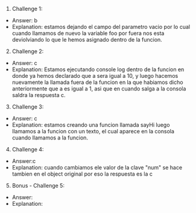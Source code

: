 1. Challenge 1:
  - Answer: b
  - Explanation: estamos dejando el campo del parametro vacio por lo cual cuando llamamos de nuevo la variable foo por fuera nos esta deviolviando lo que le hemos asignado dentro de la funcion.


2. Challenge 2:
  - Answer: c
  - Explanation: Estamos ejecutando console log dentro de la funcion en donde ya hemos declarado que a sera igual a 10, y luego hacemos nuevamente la llamada fuera de la funcion en la que habiamos dicho anteriormente que a es igual a 1, asi que en cuando salga a la consola saldra la respuesta c.


3. Challenge 3:
  - Answer: c
  - Explanation: estamos creando una funcion llamada sayHi luego llamamos a la funcion con un texto, el cual aparece en la consola cuando llamamos a la funcion.


4. Challenge 4:
  - Answer:c
  - Explanation: cuando cambiamos ele valor de la clave "num" se hace tambien en el object original por eso la respuesta es la c


5. Bonus - Challenge 5:
  - Answer:
  - Explanation:
